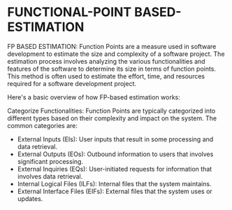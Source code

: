# FUNCTIONAL-POINT BASED-ESTIMATION
FP BASED ESTIMATION:
            Function Points are a measure used in software development to estimate the size and complexity of a software project. The estimation process involves analyzing the various functionalities and features of the software to determine its size in terms of function points. This method is often used to estimate the effort, time, and resources required for a software development project.

Here's a basic overview of how FP-based estimation works:

Categorize Functionalities: Function Points are typically categorized into different types based on their complexity and impact on the system. The common categories are:
   - External Inputs (EIs): User inputs that result in some processing and data retrieval.
   - External Outputs (EOs): Outbound information to users that involves significant processing.
   - External Inquiries (EQs): User-initiated requests for information that involves data retrieval.
   - Internal Logical Files (ILFs): Internal files that the system maintains.
   - External Interface Files (EIFs): External files that the system uses or updates.
